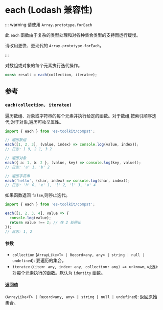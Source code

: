 # each (Lodash 兼容性)

::: warning 请使用 `Array.prototype.forEach`

此 `each` 函数由于复杂的类型处理和对各种集合类型的支持而运行缓慢。

请改用更快、更现代的 `Array.prototype.forEach`。

:::

对数组或对象的每个元素执行迭代操作。

```typescript
const result = each(collection, iteratee);
```

## 参考

### `each(collection, iteratee)`

遍历数组、对象或字符串的每个元素并执行给定的函数。对于数组,按索引顺序迭代;对于对象,遍历可枚举属性。

```typescript
import { each } from 'es-toolkit/compat';

// 遍历数组
each([1, 2, 3], (value, index) => console.log(value, index));
// 日志: 1 0, 2 1, 3 2

// 遍历对象
each({ a: 1, b: 2 }, (value, key) => console.log(key, value));
// 日志: 'a' 1, 'b' 2

// 遍历字符串
each('hello', (char, index) => console.log(char, index));
// 日志: 'h' 0, 'e' 1, 'l' 2, 'l' 3, 'o' 4
```

如果函数返回 `false`,则停止迭代。

```typescript
import { each } from 'es-toolkit/compat';

each([1, 2, 3, 4], value => {
  console.log(value);
  return value !== 2; // 在 2 处停止
});
// 日志: 1, 2
```

#### 参数

- `collection` (`ArrayLike<T> | Record<any, any> | string | null | undefined`): 要遍历的集合。
- `iteratee` (`(item: any, index: any, collection: any) => unknown`, 可选): 对每个元素执行的函数。默认为 `identity` 函数。

#### 返回值

(`ArrayLike<T> | Record<any, any> | string | null | undefined`): 返回原始集合。
